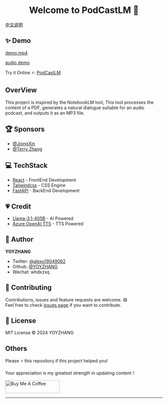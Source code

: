 <h1 align="center">Welcome to PodCastLM 👋</h1>

[中文说明](/README_CN.md)

## ✨ Demo
[demo.mp4](https://github.com/user-attachments/assets/ed846901-069e-48c5-8576-01b017cd581a)

[audio demo](./example/demo.mp3)

Try it Online ⚡️:  [PodCastLM](https://endearing-rabanadas-2ee528.netlify.app.)

## OverView
This project is inspired by the NotebookLM tool, This tool processes the content of a PDF, generates a natural dialogue suitable for an audio podcast, and outputs it as an MP3 file.

## 🏆 Sponsors

- [@JiongXin](https://github.com/tonyljx)
- [@Terry Zhang](https://github.com/tzhangchi)

## 💻 TechStack
- [React](https://react.dev/) - FrontEnd Development
- [Tailwindcss](https://tailwindcss.com/) - CSS Engine
- [FastAPI](https://fastapi.tiangolo.com/) - BackEnd Development

## 💗  Credit
- [Llama-3.1-405B](https://huggingface.co/meta-llama/Llama-3.1-405B) - AI Powered
- [Azure OpenAI TTS](https://azure.microsoft.com/en-us/products/ai-services/openai-service) - TTS Powered

## 👤 Author
**YOYZHANG**

- Twitter: [@alexu19049062](https://twitter.com/alexuzhang19049062)
- Github: [@YOYZHANG](https://github.com/YOYZHANG)
- Wechat: whdxzxq

## 🤝 Contributing

Contributions, issues and feature requests are welcome. 😄<br />
Feel free to check [issues page](https://github.com/YOYZHANG/podcastlm/issues) if you want to contribute.<br />


## 📝 License
MIT License © 2024 YOYZHANG

## Others

Please ⭐️ this repository if this project helped you!

Your appreciation is my greatest strength in updating content！

<a href="https://www.buymeacoffee.com/zhangxiaoqian" target="_blank"><img src="https://cdn.buymeacoffee.com/buttons/default-orange.png" alt="Buy Me A Coffee" height="41" width="174"></a>

---

